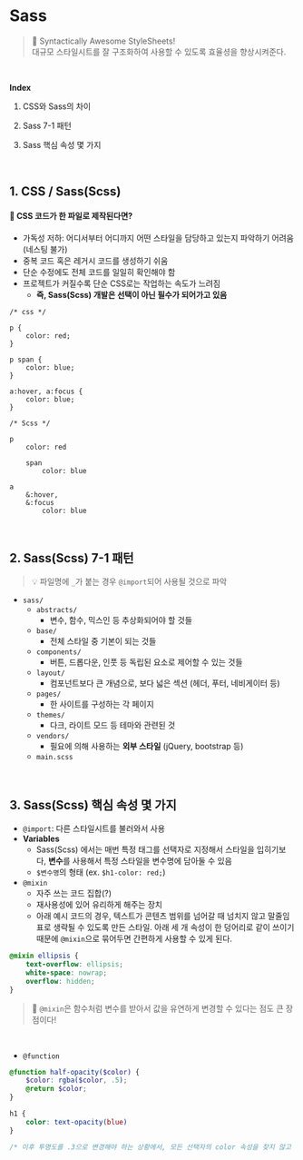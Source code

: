 # Sass

> 📌 Syntactically Awesome StyleSheets!<br/> 대규모 스타일시트를 잘 구조화하여 사용할 수 있도록 효율셩을 향상시켜준다. 

<br/>

**Index**

1. CSS와 Sass의 차이

2. Sass 7-1 패턴

3. Sass 핵심 속성 몇 가지

<br/>

## 1. CSS / Sass(Scss)
#### 📌 CSS 코드가 한 파일로 제작된다면?
- 가독성 저하: 어디서부터 어디까지 어떤 스타일을 담당하고 있는지 파악하기 어려움 (네스팅 불가)
- 중복 코드 혹은 레거시 코드를 생성하기 쉬움
- 단순 수정에도 전체 코드를 일일히 확인해야 함
- 프로젝트가 커질수록 단순 CSS로는 작업하는 속도가 느려짐
    - **즉, Sass(Scss) 개발은 선택이 아닌 필수가 되어가고 있음**
```
/* css */

p {
    color: red;
}

p span {
    color: blue;
}

a:hover, a:focus {
    color: blue;
}
```
```
/* Scss */

p
    color: red

    span
        color: blue

a   
    &:hover,
    &:focus
        color: blue

```

<br/>

## 2. Sass(Scss) 7-1 패턴
> 💡 파일명에 `_`가 붙는 경우 `@import`되어 사용될 것으로 파악
- `sass/`
    - `abstracts/`
        - 변수, 함수, 믹스인 등 추상화되어야 할 것들
    - `base/`
        - 전체 스타일 중 기본이 되는 것들
    - `components/`
        - 버튼, 드롭다운, 인풋 등 독립된 요소로 제어할 수 있는 것들
    - `layout/`
        - 컴포넌트보다 큰 개념으로, 보다 넓은 섹션 (헤더, 푸터, 네비게이터 등)
    - `pages/`
        - 한 사이트를 구성하는 각 페이지
    - `themes/`
        - 다크, 라이트 모드 등 테마와 관련된 것
    - `vendors/`
        - 필요에 의해 사용하는 **외부 스타일** (jQuery, bootstrap 등)
    - `main.scss`

<br/>

## 3. Sass(Scss) 핵심 속성 몇 가지
- `@import`: 다른 스타일시트를 불러와서 사용
- **Variables**
    - Sass(Scss) 에서는 매번 특정 태그를 선택자로 지정해서 스타일을 입히기보다, **변수**를 사용해서 특정 스타일을 변수명에 담아둘 수 있음
    - `$변수명`의 형태 (ex. `$h1-color: red;`)
- `@mixin`
    - 자주 쓰는 코드 집합(?)
    - 재사용성에 있어 유리하게 해주는 장치
    - 아래 예시 코드의 경우, 텍스트가 콘텐츠 범위를 넘어갈 때 넘치지 않고 말줄임표로 생략될 수 있도록 만든 스타일. 아래 세 개 속성이 한 덩어리로 같이 쓰이기 때문에 `@mixin`으로 묶어두면 간편하게 사용할 수 있게 된다.
```scss
@mixin ellipsis {
    text-overflow: ellipsis;
    white-space: nowrap;
    overflow: hidden;
}
```
> 📌 `@mixin`은 함수처럼 변수를 받아서 값을 유연하게 변경할 수 있다는 점도 큰 장점이다!

<br/>

- `@function`
```scss
@function half-opacity($color) {
    $color: rgba($color, .5);
    @return $color;
}

h1 {
    color: text-opacity(blue)
}

/* 이후 투명도를 .3으로 변경해야 하는 상황에서, 모든 선택자의 color 속성을 찾지 않고 함수의 .5부분만 변경하면 된다. */
```


